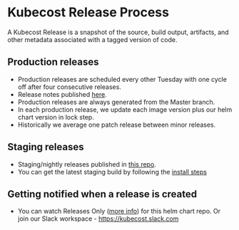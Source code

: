 # Kubecost Release Process

A Kubecost Release is a snapshot of the source, build output, artifacts, and other metadata associated with a tagged version of code.

## Production releases 

* Production releases are scheduled every other Tuesday with one cycle off after four consecutive releases. 
* Release notes published [here](https://kubecost.com/releases).
* Production releases are always generated from the Master branch.  
* In each production release, we update each image version plus our helm chart version in lock step. 
* Historically we average one patch release between minor releases.

## Staging releases

* Staging/nightly releases published in [this repo](https://github.com/kubecost/staging-repo).
* You can get the latest staging build by following the [install steps](https://github.com/kubecost/docs/blob/master/staging.md)

## Getting notified when a release is created

* You can watch Releases Only ([more info](https://docs.github.com/en/github/managing-subscriptions-and-notifications-on-github/viewing-your-subscriptions)) for this helm chart repo.
Or join our Slack workspace - https://kubecost.slack.com
